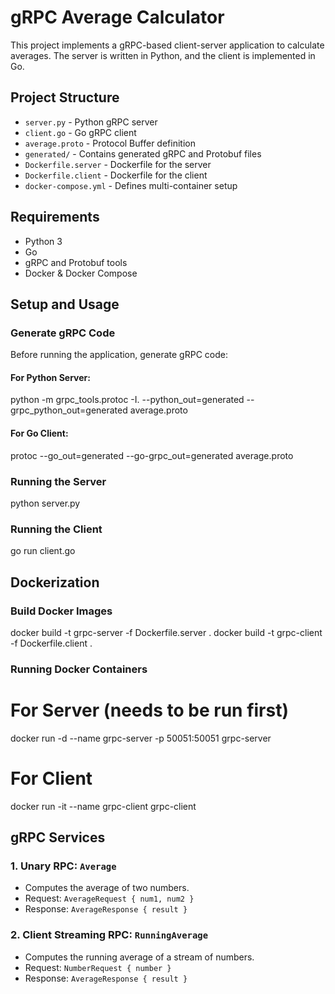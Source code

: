 # gRPC Average Calculator

This project implements a gRPC-based client-server application to calculate averages. The server is written in Python, and the client is implemented in Go.

## Project Structure
- `server.py` - Python gRPC server
- `client.go` - Go gRPC client
- `average.proto` - Protocol Buffer definition
- `generated/` - Contains generated gRPC and Protobuf files
- `Dockerfile.server` - Dockerfile for the server
- `Dockerfile.client` - Dockerfile for the client
- `docker-compose.yml` - Defines multi-container setup

## Requirements
- Python 3
- Go
- gRPC and Protobuf tools
- Docker & Docker Compose

## Setup and Usage

### Generate gRPC Code
Before running the application, generate gRPC code:

#### For Python Server:
python -m grpc_tools.protoc -I. --python_out=generated --grpc_python_out=generated average.proto


#### For Go Client:
protoc --go_out=generated --go-grpc_out=generated average.proto


### Running the Server
python server.py


### Running the Client
go run client.go

## Dockerization

### Build Docker Images
docker build -t grpc-server -f Dockerfile.server .
docker build -t grpc-client -f Dockerfile.client .

### Running Docker Containers
# For Server (needs to be run first)
docker run -d --name grpc-server -p 50051:50051 grpc-server

# For Client
docker run -it --name grpc-client grpc-client     

## gRPC Services

### 1. Unary RPC: `Average`
- Computes the average of two numbers.
- Request: `AverageRequest { num1, num2 }`
- Response: `AverageResponse { result }`

### 2. Client Streaming RPC: `RunningAverage`
- Computes the running average of a stream of numbers.
- Request: `NumberRequest { number }`
- Response: `AverageResponse { result }`


